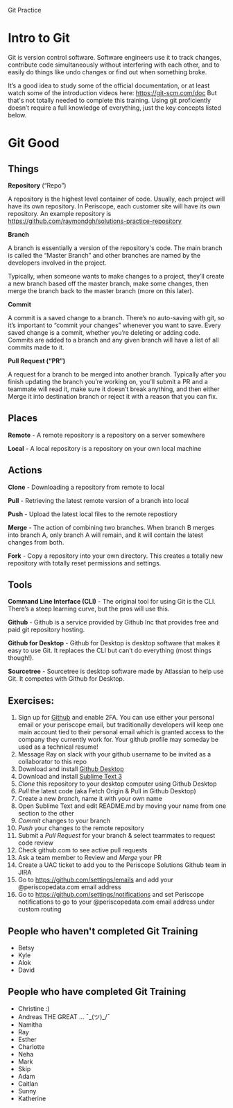Git Practice


# Intro to Git

Git is version control software. Software engineers use it to track changes, contribute code simultaneously without interfering with each other, and to easily do things like undo changes or find out when something broke.

It’s a good idea to study some of the official documentation, or at least watch some of the introduction videos here: https://git-scm.com/doc But that's not totally needed to complete this training. Using git proficiently doesn’t require a full knowledge of everything, just the key concepts listed below.

# Git Good

## Things

**Repository** (“Repo”)

A repository is the highest level container of code. Usually, each project will have its own repository. In Periscope, each customer site will have its own repository. An example repository is https://github.com/raymondgh/solutions-practice-repository

**Branch**

A branch is essentially a version of the repository's code. The main branch is called the “Master Branch” and other branches are named by the developers involved in the project.

Typically, when someone wants to make changes to a project, they’ll create a new branch based off the master branch, make some changes, then merge the branch back to the master branch (more on this later).

**Commit**

A commit is a saved change to a branch. There’s no auto-saving with git, so it’s important to “commit your changes” whenever you want to save. Every saved change is a commit, whether you’re deleting or adding code. Commits are added to a branch and any given branch will have a list of all commits made to it.

**Pull Request (“PR”)**

A request for a branch to be merged into another branch. Typically after you finish updating the branch you’re working on, you’ll submit a PR and a teammate will read it, make sure it doesn’t break anything, and then either Merge it into destination branch or reject it with a reason that you can fix.

## Places

**Remote** - A remote repository is a repository on a server somewhere

**Local** - A local repository is a repository on your own local machine


## Actions

**Clone** - Downloading a repository from remote to local

**Pull** - Retrieving the latest remote version of a branch into local

**Push** - Upload the latest local files to the remote repostiory

**Merge** - The action of combining two branches. When branch B merges into branch A, only branch A will remain, and it will contain the latest changes from both.

**Fork** - Copy a repository into your own directory. This creates a totally new repository with totally reset permissions and settings.

## Tools

**Command Line Interface (CLI)** - The original tool for using Git is the CLI. There’s a steep learning curve, but the pros will use this.

**Github** - Github is a service provided by Github Inc that provides free and paid git repository hosting.

**Github for Desktop** - Github for Desktop is desktop software that makes it easy to use Git. It replaces the CLI but can’t do everything (most things though!).

**Sourcetree** - Sourcetree is desktop software made by Atlassian to help use Git. It competes with Github for Desktop.



## Exercises:

1. Sign up for [Github](https://github.com/join) and enable 2FA. You can use either your personal email or your periscope email, but traditionally developers will keep one main account tied to their personal email which is granted access to the company they currently work for. Your github profile may someday be used as a technical resume!
2. Message Ray on slack with your github username to be invited as a collaborator to this repo
3. Download and install [Github Desktop](https://desktop.github.com/)
4. Download and install [Sublime Text 3](https://www.sublimetext.com/3)
5. _Clone_ this repository to your desktop computer using Github Desktop
6. _Pull_ the latest code (aka Fetch Origin & Pull in Github Desktop)
7. Create a new _branch_, name it with your own name
8. Open Sublime Text and edit README.md by moving your name from one section to the other
9. _Commit_ changes to your branch
10. _Push_ your changes to the remote repository
11. Submit a _Pull Request_ for your branch & select teammates to request code review
12. Check github.com to see active pull requests
13. Ask a team member to Review and _Merge_ your PR
14. Create a UAC ticket to add you to the Periscope Solutions Github team in JIRA
15. Go to https://github.com/settings/emails and add your @periscopedata.com email address
16. Go to https://github.com/settings/notifications and set Periscope notifications to go to your @periscopedata.com email address under custom routing

## People who haven't completed Git Training

- Betsy
- Kyle
- Alok
- David

## People who have completed Git Training

- Christine :)
- Andreas THE GREAT ... ¯\_(ツ)_/¯ 
- Namitha
- Ray
- Esther
- Charlotte
- Neha
- Mark
- Skip
- Adam
- Caitlan
- Sunny
- Katherine